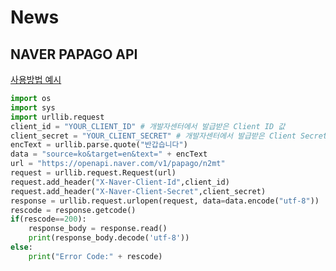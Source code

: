# News
## NAVER PAPAGO API
[사용방법 예시](https://developers.naver.com/docs/papago/papago-nmt-example-code.md#python)

```python
import os
import sys
import urllib.request
client_id = "YOUR_CLIENT_ID" # 개발자센터에서 발급받은 Client ID 값
client_secret = "YOUR_CLIENT_SECRET" # 개발자센터에서 발급받은 Client Secret 값
encText = urllib.parse.quote("반갑습니다")
data = "source=ko&target=en&text=" + encText
url = "https://openapi.naver.com/v1/papago/n2mt"
request = urllib.request.Request(url)
request.add_header("X-Naver-Client-Id",client_id)
request.add_header("X-Naver-Client-Secret",client_secret)
response = urllib.request.urlopen(request, data=data.encode("utf-8"))
rescode = response.getcode()
if(rescode==200):
    response_body = response.read()
    print(response_body.decode('utf-8'))
else:
    print("Error Code:" + rescode)
```